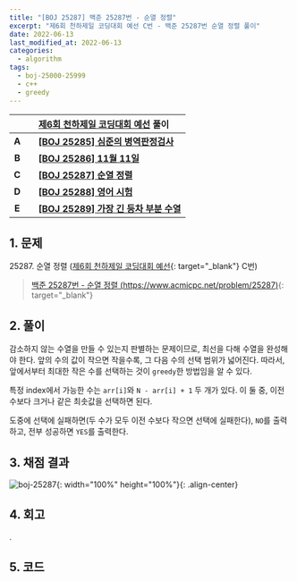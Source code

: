 ```yaml
---
title: "[BOJ 25287] 백준 25287번 - 순열 정렬"
excerpt: "제6회 천하제일 코딩대회 예선 C번 - 백준 25287번 순열 정렬 풀이"
date: 2022-06-13
last_modified_at: 2022-06-13
categories:
  - algorithm
tags:
  - boj-25000-25999
  - c++
  - greedy
---
```


|||[제6회 천하제일 코딩대회 예선](https://burningfalls.github.io/contest/best2022-baekjoon-contest/) 풀이|
|:---:|:---:|:---|
|**A**||**[[BOJ 25285] 심준의 병역판정검사](https://burningfalls.github.io/algorithm/boj-25285/)**|
|**B**||**[[BOJ 25286] 11월 11일](https://burningfalls.github.io/algorithm/boj-25286/)**|
|**C**||**[[BOJ 25287] 순열 정렬](https://burningfalls.github.io/algorithm/boj-25287/)**|
|**D**||**[[BOJ 25288] 영어 시험](https://burningfalls.github.io/algorithm/boj-25288/)**|
|**E**||**[[BOJ 25289] 가장 긴 등차 부분 수열](https://burningfalls.github.io/algorithm/boj-25289/)**|

## 1. 문제
$25287$. 순열 정렬 ([제6회 천하제일 코딩대회 예선](https://burningfalls.github.io/contest/gahui2022-baekjoon-contest/){: target="_blank"} C번)

> [백준 25287번 - 순열 정렬 (https://www.acmicpc.net/problem/25287)](https://www.acmicpc.net/problem/25287){: target="_blank"}

## 2. 풀이

감소하지 않는 수열을 만들 수 있는지 판별하는 문제이므로, 최선을 다해 수열을 완성해야 한다. 앞의 수의 값이 작으면 작을수록, 그 다음 수의 선택 범위가 넓어진다. 따라서, 앞에서부터 최대한 작은 수를 선택하는 것이 `greedy`한 방법임을 알 수 있다.

특정 index에서 가능한 수는 `arr[i]`와 `N - arr[i] + 1` 두 개가 있다. 이 둘 중, 이전 수보다 크거나 같은 최솟값을 선택하면 된다. 

도중에 선택에 실패하면(두 수가 모두 이전 수보다 작으면 선택에 실패한다), `NO`를 출력하고, 전부 성공하면 `YES`를 출력한다.

## 3. 채점 결과

![boj-25287](https://user-images.githubusercontent.com/30232837/173262135-b70bfba4-d361-488b-8c71-3bb148dd28db.png "boj-25287"){: width="100%" height="100%"}{: .align-center}

## 4. 회고

.

## 5. 코드

<script src="https://gist.github.com/BurningFalls/62dd751e07132cfd9570d1c5f6bb1be5.js"></script>